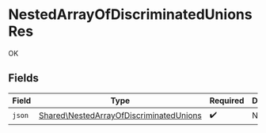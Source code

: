 # NestedArrayOfDiscriminatedUnionsRes

OK


## Fields

| Field                                                                                              | Type                                                                                               | Required                                                                                           | Description                                                                                        |
| -------------------------------------------------------------------------------------------------- | -------------------------------------------------------------------------------------------------- | -------------------------------------------------------------------------------------------------- | -------------------------------------------------------------------------------------------------- |
| `json`                                                                                             | [Shared\NestedArrayOfDiscriminatedUnions](../../Models/Shared/NestedArrayOfDiscriminatedUnions.md) | :heavy_check_mark:                                                                                 | N/A                                                                                                |
